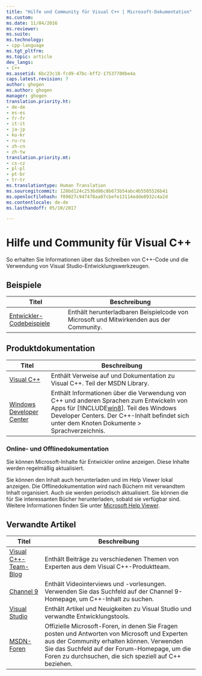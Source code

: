```yaml
---
title: "Hilfe und Community für Visual C++ | Microsoft-Dokumentation"
ms.custom: 
ms.date: 11/04/2016
ms.reviewer: 
ms.suite: 
ms.technology:
- cpp-language
ms.tgt_pltfrm: 
ms.topic: article
dev_langs:
- C++
ms.assetid: 6bc23c18-fcd9-47bc-bff2-17537700be4a
caps.latest.revision: 7
author: ghogen
ms.author: ghogen
manager: ghogen
translation.priority.ht:
- de-de
- es-es
- fr-fr
- it-it
- ja-jp
- ko-kr
- ru-ru
- zh-cn
- zh-tw
translation.priority.mt:
- cs-cz
- pl-pl
- pt-br
- tr-tr
ms.translationtype: Human Translation
ms.sourcegitcommit: 128bd124c2536d86c8b673b54abc4b5505526b41
ms.openlocfilehash: f09027c947478aa07cbefe13114edde8932c4a2d
ms.contentlocale: de-de
ms.lasthandoff: 05/10/2017

---
```

# <a name="visual-c-help-and-community"></a>Hilfe und Community für Visual C++
So erhalten Sie Informationen über das Schreiben von C++-Code und die Verwendung von Visual Studio-Entwicklungswerkzeugen.  
  
## <a name="samples"></a>Beispiele  
  
|Titel|Beschreibung|  
|-----------|-----------------|  
|[Entwickler-Codebeispiele](http://go.microsoft.com/fwlink/p/?LinkId=256533)|Enthält herunterladbaren Beispielcode von Microsoft und Mitwirkenden aus der Community.|  
  
## <a name="product-documentation"></a>Produktdokumentation  
  
|Titel|Beschreibung|  
|-----------|-----------------|  
|[Visual C++](visual-cpp-in-visual-studio.md)|Enthält Verweise auf und Dokumentation zu Visual C++. Teil der MSDN Library.|  
|[Windows Developer Center](http://go.microsoft.com/fwlink/p/?LinkId=256534)|Enthält Informationen über die Verwendung von C++ und anderen Sprachen zum Entwickeln von Apps für [!INCLUDE[win8](build/reference/includes/win8_md.md)]. Teil des Windows Developer Centers. Der C++-Inhalt befindet sich unter dem Knoten Dokumente > Sprachverzeichnis.|  
  
### <a name="online-and-offline-documentation"></a>Online- und Offlinedokumentation  
 Sie können Microsoft-Inhalte für Entwickler online anzeigen. Diese Inhalte werden regelmäßig aktualisiert. 
  
 Sie können den Inhalt auch herunterladen und im Help Viewer lokal anzeigen. Die Offlinedokumentation wird nach Büchern mit verwandtem Inhalt organisiert. Auch sie werden periodisch aktualisiert. Sie können die für Sie interessanten Bücher herunterladen, sobald sie verfügbar sind. Weitere Informationen finden Sie unter [Microsoft Help Viewer](/visualstudio/ide/microsoft-help-viewer).  
  
## <a name="related-articles"></a>Verwandte Artikel  
  
|Titel|Beschreibung|  
|-----------|-----------------|  
|[Visual C++-Team-Blog](http://go.microsoft.com/fwlink/p/?LinkId=256537)|Enthält Beiträge zu verschiedenen Themen von Experten aus dem Visual C++-Produktteam.|  
|[Channel 9](http://go.microsoft.com/fwlink/p/?LinkId=251694)|Enthält Videointerviews und -vorlesungen. Verwenden Sie das Suchfeld auf der Channel 9-Homepage, um C++-Inhalt zu suchen.|  
|[Visual Studio](http://go.microsoft.com/fwlink/p/?LinkId=256535)|Enthält Artikel und Neuigkeiten zu Visual Studio und verwandte Entwicklungstools.|  
|[MSDN-Foren](http://go.microsoft.com/fwlink/p/?LinkId=256538)|Offizielle Microsoft-Foren, in denen Sie Fragen posten und Antworten von Microsoft und Experten aus der Community erhalten können. Verwenden Sie das Suchfeld auf der Forum-Homepage, um die Foren zu durchsuchen, die sich speziell auf C++ beziehen.|
